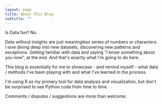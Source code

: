 ```yaml
---
layout: page
title: About This Blog
subtitle: ""
---
```


Is Data fun?
No.

Data without insights are just meaningless series of numbers or characters.
I love diving deep into new datasets, discovering new patterns and exceptions.
Getting familiar with data and saying "I know something about you now", at the end.
And that's exactly what I'm going to do here.

This blog is essentially for me to showcase - and remind myself - what
data / methods I've been playing with and what I've learned in the process.   

I'm using R as my primary tool for data analysis and visualization, but don't be surprised to see Python code from time to time.

Comments / disputes / suggestions are more than welcome.
